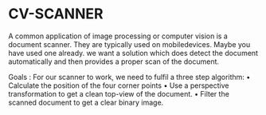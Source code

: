 # CV-SCANNER
A common application of image processing or computer vision is a document scanner.
They are typically used on mobiledevices. Maybe you have used one already. 
we want a solution which does detect the document automatically and then provides a proper scan of the document. 

Goals :
For our scanner to work, we need to fulfil a three step algorithm:
• Calculate the position of the four corner points
• Use a perspective transformation to get a clean top-view of the document.
• Filter the scanned document to get a clear binary image.
